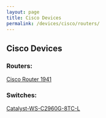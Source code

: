 ```yaml
---
layout: page
title: Cisco Devices
permalink: /devices/cisco/routers/
---
```


## Cisco Devices

### Routers:

<a href="/devices/cisco/routers/1941/">Cisco Router 1941</a>  


### Switches:


<a href="/devices/cisco/switches/catalyst-ws-c2960g-8tc-l/">Catalyst-WS-C2960G-8TC-L</a>
